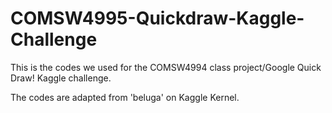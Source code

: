 # COMSW4995-Quickdraw-Kaggle-Challenge

This is the codes we used for the COMSW4994 class project/Google Quick Draw! Kaggle challenge. 

The codes are adapted from 'beluga' on Kaggle Kernel. 
